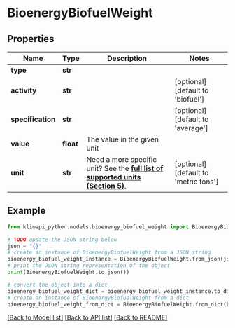 # BioenergyBiofuelWeight


## Properties

Name | Type | Description | Notes
------------ | ------------- | ------------- | -------------
**type** | **str** |  | 
**activity** | **str** |  | [optional] [default to 'biofuel']
**specification** | **str** |  | [optional] [default to 'average']
**value** | **float** | The value in the given unit | 
**unit** | **str** | Need a more specific unit? See the **[full list of supported units (Section 5)](https://convert.js.org/types/_unitsbymeasureraw)**. | [optional] [default to 'metric tons']

## Example

```python
from klimapi_python.models.bioenergy_biofuel_weight import BioenergyBiofuelWeight

# TODO update the JSON string below
json = "{}"
# create an instance of BioenergyBiofuelWeight from a JSON string
bioenergy_biofuel_weight_instance = BioenergyBiofuelWeight.from_json(json)
# print the JSON string representation of the object
print(BioenergyBiofuelWeight.to_json())

# convert the object into a dict
bioenergy_biofuel_weight_dict = bioenergy_biofuel_weight_instance.to_dict()
# create an instance of BioenergyBiofuelWeight from a dict
bioenergy_biofuel_weight_from_dict = BioenergyBiofuelWeight.from_dict(bioenergy_biofuel_weight_dict)
```
[[Back to Model list]](../README.md#documentation-for-models) [[Back to API list]](../README.md#documentation-for-api-endpoints) [[Back to README]](../README.md)


